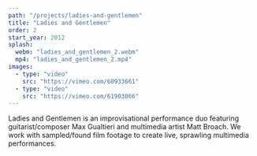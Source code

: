 ```yaml
---
path: "/projects/ladies-and-gentlemen"
title: "Ladies and Gentlemen"
order: 2
start_year: 2012
splash:
  webm: "ladies_and_gentlemen_2.webm"
  mp4: "ladies_and_gentlemen_2.mp4"
images:
  - type: "video"
    src: "https://vimeo.com/60933661"
  - type: "video"
    src: "https://vimeo.com/61903066"
---
```

Ladies and Gentlemen is an improvisational performance duo featuring guitarist/composer Max Gualtieri and multimedia artist Matt Broach. We work with sampled/found film footage to create live, sprawling multimedia performances.
